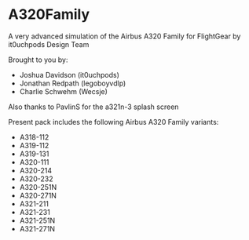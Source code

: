 # A320Family
A very advanced simulation of the Airbus A320 Family for FlightGear by it0uchpods Design Team

Brought to you by:
- Joshua Davidson (it0uchpods)
- Jonathan Redpath (legoboyvdlp)
- Charlie Schwehm (Wecsje)

Also thanks to PavlinS for the a321n-3 splash screen

Present pack includes the following Airbus A320 Family variants:
- A318-112
- A319-112
- A319-131
- A320-111
- A320-214
- A320-232
- A320-251N
- A320-271N
- A321-211
- A321-231
- A321-251N
- A321-271N